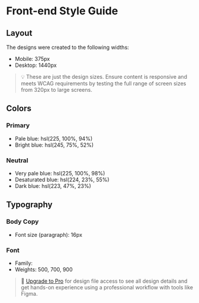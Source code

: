# Front-end Style Guide

## Layout

The designs were created to the following widths:

- Mobile: 375px
- Desktop: 1440px

> 💡 These are just the design sizes. Ensure content is responsive and meets WCAG requirements by testing the full range of screen sizes from 320px to large screens.

## Colors

### Primary

- Pale blue: hsl(225, 100%, 94%)
- Bright blue: hsl(245, 75%, 52%)

### Neutral

- Very pale blue: hsl(225, 100%, 98%)
- Desaturated blue: hsl(224, 23%, 55%)
- Dark blue: hsl(223, 47%, 23%)

## Typography

### Body Copy

- Font size (paragraph): 16px

### Font

- Family: [ ](https://fonts.google.com/specimen/Red+Hat+Display)
- Weights: 500, 700, 900

> 💎 [Upgrade to Pro](https://www.frontendmentor.io/pro?ref=style-guide) for design file access to see all design details and get hands-on experience using a professional workflow with tools like Figma.
